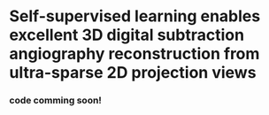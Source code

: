 # Self-supervised learning enables excellent 3D digital subtraction angiography reconstruction from ultra-sparse 2D projection views

### code comming soon!  
